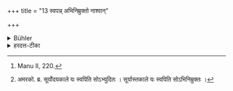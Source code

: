 +++
title = "13 स्वपन्न् अभिनिम्रुक्तो नाश्वान्"

+++

<details><summary>Bühler</summary>

13. If the sun sets whilst he sleeps, he shall sit up, fasting and silent, for that night. On the following morning he shall bathe and then raise his voice (in prayer). [^7] 


[^7]:  Manu II, 220.
</details>

<details><summary>हरदत्त-टीका</summary>

## सूत्रम्
स्वपन्नभिनिम्रुक्तो नाश्वान् वाग्यतो रात्रिमासीत श्वोभूत उदकमुपस्पृश्य वाचं विमृजेत् ॥ १३ ॥  
### टिप्पनी
[^२] सुप्ते यस्मिन्नस्तमेति सुप्ते यस्मिन्नुदेति च ।  
अंशुमानभिनिम्रुक्ताभ्युदितौ तौ यथाक्रमम् ॥  
स्वपन्नभिनिम्रुक्तो नाश्वानभुजानस्तूष्णीं भूतो रात्रिं सर्वामासीत न शयीत । अथाऽपरेद्युः उदकमुपस्पृश्य प्रातः स्नात्वा वाचं विसृजेत् । अयमस्य निर्वेषः ॥  

[^२]: अमरको. ब्र. सूर्योदयकाले यः स्वपिति सोऽभ्युदितः । सूर्यास्तकाले यः स्वपिति सोऽभिनिम्रुक्तः ।
</details>
